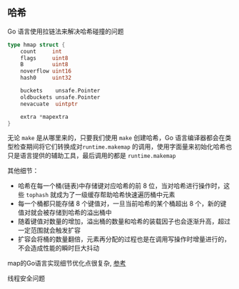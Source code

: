 ## 哈希

Go 语言使用拉链法来解决哈希碰撞的问题

```go
type hmap struct {
	count     int
	flags     uint8
	B         uint8
	noverflow uint16
	hash0     uint32

	buckets    unsafe.Pointer
	oldbuckets unsafe.Pointer
	nevacuate  uintptr

	extra *mapextra
}
```

无论 `make` 是从哪里来的，只要我们使用 `make` 创建哈希，Go 语言编译器都会在类型检查期间将它们转换成对`runtime.makemap` 的调用，使用字面量来初始化哈希也只是语言提供的辅助工具，最后调用的都是 `runtime.makemap`

其他细节：

* 哈希在每一个桶(链表)中存储键对应哈希的前 8 位，当对哈希进行操作时，这些 `tophash` 就成为了一级缓存帮助哈希快速遍历桶中元素
* 每一个桶都只能存储 8 个键值对，一旦当前哈希的某个桶超出 8 个，新的键值对就会被存储到哈希的溢出桶中
* 随着键值对数量的增加，溢出桶的数量和哈希的装载因子也会逐渐升高，超过一定范围就会触发扩容
* 扩容会将桶的数量翻倍，元素再分配的过程也是在调用写操作时增量进行的，不会造成性能的瞬时巨大抖动

map的Go语言实现细节优化点很复杂, [参考](https://draveness.me/golang/docs/part2-foundation/ch03-datastructure/golang-hashmap/)

线程安全问题

